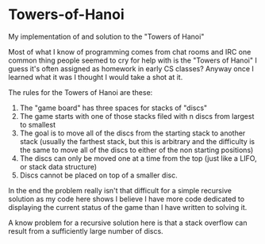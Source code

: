 Towers-of-Hanoi
===============

My implementation of and solution to the "Towers of Hanoi"

Most of what I know of programming comes from chat rooms and IRC one common thing people seemed to cry for help with
is the "Towers of Hanoi" I guess it's often assigned as homework in early CS classes? Anyway once I learned what it was 
I thought I would take a shot at it. 

The rules for the Towers of Hanoi are these:

1. The "game board" has three spaces for stacks of "discs"
2. The game starts with one of those stacks filed with n discs from largest to smallest
3. The goal is to move all of the discs from the starting stack to another stack (usually the farthest stack, but this
   is arbitrary and the difficulty is the same to move all of the discs to either of the non starting positions)
4. The discs can only be moved one at a time from the top (just like a LIFO, or stack data structure)
5. Discs cannot be placed on top of a smaller disc.

In the end the problem really isn't that difficult for a simple recursive solution as my code here shows I believe I have
more code dedicated to displaying the current status of the game than I have written to solving it.

A know problem for a recursive solution here is that a stack overflow can result from a sufficiently large number of discs.
